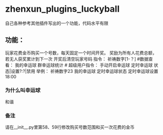 # zhenxun_plugins_luckyball
 自己各种参考其他插件写出的一个功能，代码水平有限

## 功能：
 玩家花费金币购买一个号数，每天固定一个时间开奖。
 奖励为所有人花费总额，若无人获奖累计到下一次
 开奖后清空玩家号码
    指令：
        祈祷数字[1-？]
        #数据查看：
            我的幸运球
            群幸运球统计
        # 超级用户指令：
            手动开启幸运球
            定时幸运球 状态|设置?:?|禁用
    举例：
        祈祷数字23
        我的幸运球
        定时幸运球状态
        定时幸运球设置18:00

### 为什么叫幸运球
 和谐
### 备注
 请在__init__.py里第58、59行修改购买号数范围和买一次花费的金币

